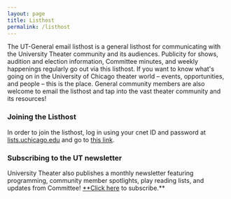 ```yaml
---
layout: page
title: Listhost
permalink: /listhost
---
```


The UT-General email listhost is a general listhost for communicating with the University Theater community and its audiences. Publicity for shows, audition and election information, Committee minutes, and weekly happenings regularly go out via this listhost. If you want to know what's going on in the University of Chicago theater world – events, opportunities, and people – this is the place. General community members are also welcome to email the listhost and tap into the vast theater community and its resources!

### Joining the Listhost

In order to join the listhost, log in using your cnet ID and password at [lists.uchicago.edu](http://lists.uchicago.edu) and go to [this link](lists.uchicago.edu/web/subscribe/utheater-general). 

### Subscribing to the UT newsletter

University Theater also publishes a monthly newsletter featuring programming, community member spotlights, play reading lists, and updates from Committee! [**Click here](http://eepurl.com/hfi05f) to subscribe.**
